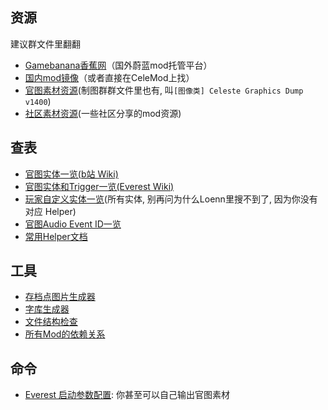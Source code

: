 ## 资源

建议群文件里翻翻

* [Gamebanana香蕉网](https://gamebanana.com/mods/cats/6800)（国外蔚蓝mod托管平台）
* [国内mod镜像](https://celeste.weg.fan/)（或者直接在CeleMod上找）
* [官图素材资源](https://drive.google.com/open?id=1ITwCI2uJ7YflAG0OwBR4uOUEJBjwTCet)(制图群群文件里也有, 叫`[图像类] Celeste Graphics Dump v1400`)
* [社区素材资源](https://drive.google.com/drive/folders/1-Bb2gaw_7Qf0ITbEC-sQDbOugUJ9h1HE?usp=sharing)(一些社区分享的mod资源)

## 查表
* [官图实体一览(b站 Wiki)](https://wiki.biligame.com/celeste/%E5%AE%9E%E4%BD%93/%E5%AE%98%E5%9B%BE%E5%AE%9E%E4%BD%93)
* [官图实体和Trigger一览(Everest Wiki)](https://github.com/EverestAPI/Resources/wiki/Entity-and-Trigger-Documentation)
* [玩家自定义实体一览](https://maddie480.ovh/celeste/custom-entity-catalog)(所有实体, 别再问为什么Loenn里搜不到了, 因为你没有对应 Helper)
* [官图Audio Event ID一览](https://github.com/EverestAPI/Resources/wiki/Audio-ID-Dump)
* [常用Helper文档](https://github.com/EverestAPI/Resources/wiki/Helper-Manuals)

## 工具
* [存档点图片生成器](http://postcard.leo60228.space/mask/)
* [字库生成器](https://maddie480.ovh/celeste/font-generator)
* [文件结构检查](https://maddie480.ovh/celeste/mod-structure-verifier)
* [所有Mod的依赖关系](https://maddie480.ovh/celeste/mod_dependency_graph.yaml)

## 命令

* [Everest 启动参数配置](https://github.com/EverestAPI/Resources/wiki/Command-Line-Arguments): 你甚至可以自己输出官图素材